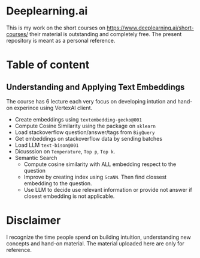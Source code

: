 # Deeplearning.ai
This is my work on the short courses on https://www.deeplearning.ai/short-courses/ their material is outstanding and completely free. The present repository is meant as a personal reference. 

# Table of content
## Understanding and Applying Text Embeddings
The course has 6 lecture each very focus on developing intution and hand-on experince using VertexAI client.
- Create embeddings using `textembedding-gecko@001`
- Compute Cosine Similarity using the package on `sklearn`
- Load stackoverflow question/answer/tags from `BigQuery`
- Get embeddings on stackoverflow data by sending batches 
- Load LLM `text-bison@001`
- Dicusssion on `Temperature`, `Top p`, `Top k`. 
- Semantic Search 
    - Compute cosine similarity with ALL embedding respect to the question
    - Improve by creating index using `ScaNN`. Then find clossest embedding to the question.
    - Use LLM to decide use relevant information or provide not answer if closest embedding is not applicable.

# Disclaimer
I recognize the time people spend on building intuition, understanding new concepts and hand-on material. The material uploaded here are only for reference.